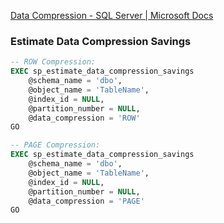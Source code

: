 [Data Compression - SQL Server | Microsoft Docs](https://docs.microsoft.com/en-us/sql/relational-databases/data-compression/data-compression)

### Estimate Data Compression Savings
```sql
-- ROW Compression:
EXEC sp_estimate_data_compression_savings 
    @schema_name = 'dbo', 
    @object_name = 'TableName', 
    @index_id = NULL, 
    @partition_number = NULL, 
    @data_compression = 'ROW'
GO
```
```sql
-- PAGE Compression:
EXEC sp_estimate_data_compression_savings 
    @schema_name = 'dbo', 
    @object_name = 'TableName', 
    @index_id = NULL, 
    @partition_number = NULL, 
    @data_compression = 'PAGE'
GO
```
